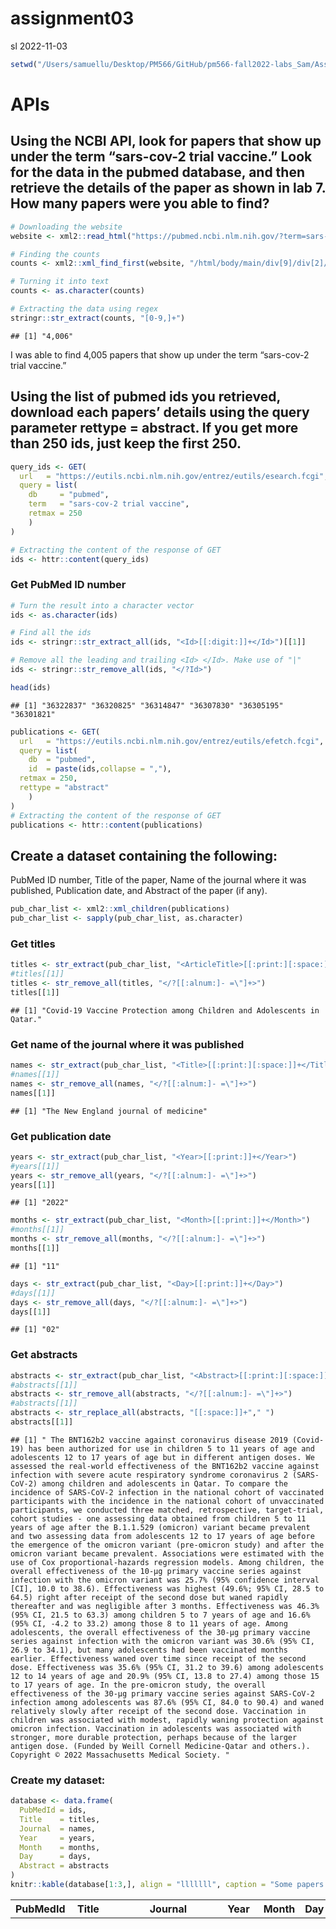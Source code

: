 assignment03
================
sl
2022-11-03

``` r
setwd("/Users/samuellu/Desktop/PM566/GitHub/pm566-fall2022-labs_Sam/Assignment/assignment03/")
```

# APIs

## Using the NCBI API, look for papers that show up under the term “sars-cov-2 trial vaccine.” Look for the data in the pubmed database, and then retrieve the details of the paper as shown in lab 7. How many papers were you able to find?

``` r
# Downloading the website
website <- xml2::read_html("https://pubmed.ncbi.nlm.nih.gov/?term=sars-cov-2%20trial%20vaccine")

# Finding the counts
counts <- xml2::xml_find_first(website, "/html/body/main/div[9]/div[2]/div[2]/div[1]/div[1]")

# Turning it into text
counts <- as.character(counts)

# Extracting the data using regex
stringr::str_extract(counts, "[0-9,]+")
```

    ## [1] "4,006"

I was able to find 4,005 papers that show up under the term “sars-cov-2
trial vaccine.”

## Using the list of pubmed ids you retrieved, download each papers’ details using the query parameter rettype = abstract. If you get more than 250 ids, just keep the first 250.

``` r
query_ids <- GET(
  url   = "https://eutils.ncbi.nlm.nih.gov/entrez/eutils/esearch.fcgi",
  query = list(
    db     = "pubmed", 
    term   = "sars-cov-2 trial vaccine", 
    retmax = 250
    )
)

# Extracting the content of the response of GET
ids <- httr::content(query_ids)
```

### Get PubMed ID number

``` r
# Turn the result into a character vector
ids <- as.character(ids)

# Find all the ids 
ids <- stringr::str_extract_all(ids, "<Id>[[:digit:]]+</Id>")[[1]]

# Remove all the leading and trailing <Id> </Id>. Make use of "|"
ids <- stringr::str_remove_all(ids, "</?Id>")

head(ids)
```

    ## [1] "36322837" "36320825" "36314847" "36307830" "36305195" "36301821"

``` r
publications <- GET(
  url   = "https://eutils.ncbi.nlm.nih.gov/entrez/eutils/efetch.fcgi",
  query = list(
    db  = "pubmed",
    id  = paste(ids,collapse = ","),
  retmax = 250,
  rettype = "abstract"
    )
)
# Extracting the content of the response of GET
publications <- httr::content(publications)
```

## Create a dataset containing the following:

PubMed ID number, Title of the paper, Name of the journal where it was
published, Publication date, and Abstract of the paper (if any).

``` r
pub_char_list <- xml2::xml_children(publications)
pub_char_list <- sapply(pub_char_list, as.character)
```

### Get titles

``` r
titles <- str_extract(pub_char_list, "<ArticleTitle>[[:print:][:space:]]+</ArticleTitle>")
#titles[[1]]
titles <- str_remove_all(titles, "</?[[:alnum:]- =\"]+>")
titles[[1]]
```

    ## [1] "Covid-19 Vaccine Protection among Children and Adolescents in Qatar."

### Get name of the journal where it was published

``` r
names <- str_extract(pub_char_list, "<Title>[[:print:][:space:]]+</Title>")
#names[[1]]
names <- str_remove_all(names, "</?[[:alnum:]- =\"]+>")
names[[1]]
```

    ## [1] "The New England journal of medicine"

### Get publication date

``` r
years <- str_extract(pub_char_list, "<Year>[[:print:]]+</Year>")
#years[[1]]
years <- str_remove_all(years, "</?[[:alnum:]- =\"]+>")
years[[1]]
```

    ## [1] "2022"

``` r
months <- str_extract(pub_char_list, "<Month>[[:print:]]+</Month>")
#months[[1]]
months <- str_remove_all(months, "</?[[:alnum:]- =\"]+>")
months[[1]]
```

    ## [1] "11"

``` r
days <- str_extract(pub_char_list, "<Day>[[:print:]]+</Day>")
#days[[1]]
days <- str_remove_all(days, "</?[[:alnum:]- =\"]+>")
days[[1]]
```

    ## [1] "02"

### Get abstracts

``` r
abstracts <- str_extract(pub_char_list, "<Abstract>[[:print:][:space:]]+</Abstract>")
#abstracts[[1]]
abstracts <- str_remove_all(abstracts, "</?[[:alnum:]- =\"]+>") 
#abstracts[[1]]
abstracts <- str_replace_all(abstracts, "[[:space:]]+"," ")
abstracts[[1]]
```

    ## [1] " The BNT162b2 vaccine against coronavirus disease 2019 (Covid-19) has been authorized for use in children 5 to 11 years of age and adolescents 12 to 17 years of age but in different antigen doses. We assessed the real-world effectiveness of the BNT162b2 vaccine against infection with severe acute respiratory syndrome coronavirus 2 (SARS-CoV-2) among children and adolescents in Qatar. To compare the incidence of SARS-CoV-2 infection in the national cohort of vaccinated participants with the incidence in the national cohort of unvaccinated participants, we conducted three matched, retrospective, target-trial, cohort studies - one assessing data obtained from children 5 to 11 years of age after the B.1.1.529 (omicron) variant became prevalent and two assessing data from adolescents 12 to 17 years of age before the emergence of the omicron variant (pre-omicron study) and after the omicron variant became prevalent. Associations were estimated with the use of Cox proportional-hazards regression models. Among children, the overall effectiveness of the 10-μg primary vaccine series against infection with the omicron variant was 25.7% (95% confidence interval [CI], 10.0 to 38.6). Effectiveness was highest (49.6%; 95% CI, 28.5 to 64.5) right after receipt of the second dose but waned rapidly thereafter and was negligible after 3 months. Effectiveness was 46.3% (95% CI, 21.5 to 63.3) among children 5 to 7 years of age and 16.6% (95% CI, -4.2 to 33.2) among those 8 to 11 years of age. Among adolescents, the overall effectiveness of the 30-μg primary vaccine series against infection with the omicron variant was 30.6% (95% CI, 26.9 to 34.1), but many adolescents had been vaccinated months earlier. Effectiveness waned over time since receipt of the second dose. Effectiveness was 35.6% (95% CI, 31.2 to 39.6) among adolescents 12 to 14 years of age and 20.9% (95% CI, 13.8 to 27.4) among those 15 to 17 years of age. In the pre-omicron study, the overall effectiveness of the 30-μg primary vaccine series against SARS-CoV-2 infection among adolescents was 87.6% (95% CI, 84.0 to 90.4) and waned relatively slowly after receipt of the second dose. Vaccination in children was associated with modest, rapidly waning protection against omicron infection. Vaccination in adolescents was associated with stronger, more durable protection, perhaps because of the larger antigen dose. (Funded by Weill Cornell Medicine-Qatar and others.). Copyright © 2022 Massachusetts Medical Society. "

### Create my dataset:

``` r
database <- data.frame(
  PubMedId = ids,
  Title    = titles,
  Journal  = names,
  Year     = years,
  Month    = months,
  Day      = days,
  Abstract = abstracts
)
knitr::kable(database[1:3,], align = "lllllll", caption = "Some papers about sars-cov-2 trial vaccine")
```

| PubMedId | Title                                                                                                                                                                                                                 | Journal                             | Year | Month | Day | Abstract                                                                                                                                                                                                                                                                                                                                                                                                                                                                                                                                                                                                                                                                                                                                                                                                                                                                                                                                                                                                                                                                                                                                                                                                                                                                                                                                                                                                                                                                                                                                                                                                                                                                                                                                                                                                                                                                                                                                                                                                                                                                                                                                                                                                                                                                                                                                                                                                                                                                                                                                                                                                                                                                                                                                                                                                                                                                                                                                                                                                                                                                                                                                                                                                                                                                                                                                                                                                                                                                                                                                                                                                                                                                                                                                                                           |
|:---------|:----------------------------------------------------------------------------------------------------------------------------------------------------------------------------------------------------------------------|:------------------------------------|:-----|:------|:----|:-----------------------------------------------------------------------------------------------------------------------------------------------------------------------------------------------------------------------------------------------------------------------------------------------------------------------------------------------------------------------------------------------------------------------------------------------------------------------------------------------------------------------------------------------------------------------------------------------------------------------------------------------------------------------------------------------------------------------------------------------------------------------------------------------------------------------------------------------------------------------------------------------------------------------------------------------------------------------------------------------------------------------------------------------------------------------------------------------------------------------------------------------------------------------------------------------------------------------------------------------------------------------------------------------------------------------------------------------------------------------------------------------------------------------------------------------------------------------------------------------------------------------------------------------------------------------------------------------------------------------------------------------------------------------------------------------------------------------------------------------------------------------------------------------------------------------------------------------------------------------------------------------------------------------------------------------------------------------------------------------------------------------------------------------------------------------------------------------------------------------------------------------------------------------------------------------------------------------------------------------------------------------------------------------------------------------------------------------------------------------------------------------------------------------------------------------------------------------------------------------------------------------------------------------------------------------------------------------------------------------------------------------------------------------------------------------------------------------------------------------------------------------------------------------------------------------------------------------------------------------------------------------------------------------------------------------------------------------------------------------------------------------------------------------------------------------------------------------------------------------------------------------------------------------------------------------------------------------------------------------------------------------------------------------------------------------------------------------------------------------------------------------------------------------------------------------------------------------------------------------------------------------------------------------------------------------------------------------------------------------------------------------------------------------------------------------------------------------------------------------------------------------------------|
| 36322837 | Covid-19 Vaccine Protection among Children and Adolescents in Qatar.                                                                                                                                                  | The New England journal of medicine | 2022 | 11    | 02  | The BNT162b2 vaccine against coronavirus disease 2019 (Covid-19) has been authorized for use in children 5 to 11 years of age and adolescents 12 to 17 years of age but in different antigen doses. We assessed the real-world effectiveness of the BNT162b2 vaccine against infection with severe acute respiratory syndrome coronavirus 2 (SARS-CoV-2) among children and adolescents in Qatar. To compare the incidence of SARS-CoV-2 infection in the national cohort of vaccinated participants with the incidence in the national cohort of unvaccinated participants, we conducted three matched, retrospective, target-trial, cohort studies - one assessing data obtained from children 5 to 11 years of age after the B.1.1.529 (omicron) variant became prevalent and two assessing data from adolescents 12 to 17 years of age before the emergence of the omicron variant (pre-omicron study) and after the omicron variant became prevalent. Associations were estimated with the use of Cox proportional-hazards regression models. Among children, the overall effectiveness of the 10-μg primary vaccine series against infection with the omicron variant was 25.7% (95% confidence interval \[CI\], 10.0 to 38.6). Effectiveness was highest (49.6%; 95% CI, 28.5 to 64.5) right after receipt of the second dose but waned rapidly thereafter and was negligible after 3 months. Effectiveness was 46.3% (95% CI, 21.5 to 63.3) among children 5 to 7 years of age and 16.6% (95% CI, -4.2 to 33.2) among those 8 to 11 years of age. Among adolescents, the overall effectiveness of the 30-μg primary vaccine series against infection with the omicron variant was 30.6% (95% CI, 26.9 to 34.1), but many adolescents had been vaccinated months earlier. Effectiveness waned over time since receipt of the second dose. Effectiveness was 35.6% (95% CI, 31.2 to 39.6) among adolescents 12 to 14 years of age and 20.9% (95% CI, 13.8 to 27.4) among those 15 to 17 years of age. In the pre-omicron study, the overall effectiveness of the 30-μg primary vaccine series against SARS-CoV-2 infection among adolescents was 87.6% (95% CI, 84.0 to 90.4) and waned relatively slowly after receipt of the second dose. Vaccination in children was associated with modest, rapidly waning protection against omicron infection. Vaccination in adolescents was associated with stronger, more durable protection, perhaps because of the larger antigen dose. (Funded by Weill Cornell Medicine-Qatar and others.). Copyright © 2022 Massachusetts Medical Society.                                                                                                                                                                                                                                                                                                                                                                                                                                                                                                                                                                                                                                                                                                                                                                                                                                                                                                                                                                                                                                                                                                                                                                                     |
| 36320825 | Withholding methotrexate after vaccination with ChAdOx1 nCov19 in patients with rheumatoid or psoriatic arthritis in India (MIVAC I and II): results of two, parallel, assessor-masked, randomised controlled trials. | The Lancet. Rheumatology            | 2022 | 11    | 02  | There is a necessity for an optimal COVID-19 vaccination strategy for vulnerable population groups, including people with autoimmune inflammatory arthritis on immunosuppressants such as methotrexate, which inhibit vaccine-induced immunity against SARS-CoV-2. Thus, we aimed to assess the effects of withholding methotrexate for 2 weeks after each dose of ChAdOx1 nCov-19 (Oxford-AstraZeneca) vaccine (MIVAC I) or only after the second dose of vaccine (MIVAC II) compared with continuation of methotrexate, in terms of post-vaccination antibody titres and disease flare rates. MIVAC I and II were two parallel, independent, assessor-masked, randomised trials. The trials were done at a single centre (Dr Shenoy’s Centre for Arthritis and Rheumatism Excellence; Kochi, India) in people with either rheumatoid arthritis or psoriatic arthritis with stable disease activity, who had been on a fixed dose of methotrexate for the preceding 6 weeks. Those with previous COVID-19 or who were positive for anti-SARS-CoV-2 nucleocapsid antibodies were excluded from the trials. People on high-dose corticosteroids and rituximab were also excluded, whereas other disease-modifying antirheumatic drugs were allowed. In MIVAC I, participants were randomly assigned (1:1) to stop methotrexate treatment for 2 weeks after each vaccine dose or to continue methotrexate treatment. In MIVAC II, participants who had continued methotrexate during the first dose of vaccine were randomly assigned (1:1) to withhold methotrexate for 2 weeks after the second dose of vaccine or to continue to take methotrexate. The treating physician was masked to the group assignments. The primary outcome for both MIVAC I and MIVAC II was the titre (absolute value) of anti-receptor binding domain (RBD) antibody measured 4 weeks after the second dose of vaccine. All analyses were done per protocol. The trials were registered with the Clinical Trials Registry- India, number CTRI/2021/07/034639 (MIVAC I) and CTRI/2021/07/035307 (MIVAC II). Between July 6 and Dec 15, 2021, participants were recruited to the trials. In MIVAC I, 250 participants were randomly assigned and 158 completed the study as per the protocol (80 in the methotrexate hold group and 78 in the control group; 148 \[94%\] were women and 10 \[6%\] were men). The median post-vaccination antibody titres in the methotrexate hold group were significantly higher compared with the control group (2484·0 IU/mL, IQR 1050·0-4388·8 vs 1147·5 IU/mL, 433·5-2360·3; p=0·0014). In MIVAC II, 178 participants were randomly assigned and 157 completed the study per protocol (76 in the methotrexate hold group and 81 in the control group; 135 \[86%\] were women and 22 \[14%\] were men). The methotrexate hold group had higher post-vaccination antibody titres compared with the control group (2553·5 IU/ml, IQR 1792·5-4823·8 vs 990·5, 356·1-2252·5; p\<0·0001). There were no reports of any serious adverse events during the trial period. Withholding methotrexate after both ChAdOx1 nCov-19 vaccine doses and after only the second dose led to higher anti-RBD antibody titres compared with continuation of methotrexate. However, withholding methotrexate only after the second vaccine dose resulted in a similar humoral response to holding methotrexate after both vaccine doses, without an increased risk of arthritis flares. Hence, interruption of methotrexate during the second dose of ChAdOx1 nCov-19 vaccine appears to be a safe and effective strategy to improve the antibody response in patients with rheumatoid or psoriatic arthritis. Indian Rheumatology Association. © 2022 Elsevier Ltd. All rights reserved. |
| 36314847 | An online community peer support intervention to promote COVID-19 vaccine information among essential workers: a randomized trial.                                                                                    | Annals of medicine                  | 2022 | 11    | 02  | Vaccine hesitancy is still rampant in the United States, including health care personnel. Vaccination of frontline essential workers (e.g. health care workers) is very important, especially during a pandemic. We tested the efficacy of a 4-week online, peer-led intervention (Harnessing Online Peer Education) to promote requests for COVID-19 vaccine information among essential workers. Participants (N = 120) and peer leaders (N = 12) were recruited through online advertisements from July 23 to August 20, 2021. Eligibility criteria included: 18 years or older, U.S. resident, English speaker, part of phase 1a or 1 b of COVID-19 vaccine rollout (e.g. frontline essential workers), hadn’t received a COVID-19 vaccine but able to receive one. This was a parallel assignment randomised trial. STATA was used to create a randomisation using a random number generator so that all possible assignments of participants and peer leaders to groups were equally likely. Participants were randomly assigned to intervention or control arms that consisted of two private, hidden Facebook groups, each with 30 participants. Peer leaders were randomly assigned to an intervention group, each with six peer leaders. Participants in the intervention arm were randomly assigned to three peer leaders. Participants were blinded after assignment. Peer leaders were tasked with reaching out to their assigned participants at least three times each week. Participants completed a baseline and a post intervention survey. The study is registered on ClinicalTrials.org under identifier NCT04376515 and is no longer recruiting. This work was supported by the NIAID under grant 5R01AI132030-05. A total of 101 participants analysed (50 intervention and 51 control). Six people in the intervention group and 0 people in the control group requested vaccine information. Ten people in the intervention group and six people in the control group provided proof of vaccination. The odds of requesting vaccine information in the intervention group was 13 times that in the control group (95% confidence interval: (1.5, 1772), p-value = 0.015). Thirty-seven participants in the intervention group and 31 in the control group were engaged at some point during the study. Results suggest peer-led online community groups may help to disseminate health information, aid public health efforts, and combat vaccine hesitancy. Key MessagesThe odds of requesting vaccine information was 13 times in the intervention group.Peer-led online communities may help to disseminate information and aid public health efforts to combat vaccine hesitancy.                                                                                                                                                                                                                                                                                                                                                                                                                                                                                                                                                                                                                                                                                                                                                                                                                                                                                                                                                                                                                                                                      |

Some papers about sars-cov-2 trial vaccine

I was able to get Year, Month, and Day. However, I still have to find
out a way to merge them.

# Text Mining

``` r
library(tidytext)
library(tidyverse)
```

    ## ── Attaching packages ─────────────────────────────────────── tidyverse 1.3.2 ──
    ## ✔ ggplot2 3.3.6      ✔ purrr   0.3.5 
    ## ✔ tibble  3.1.8      ✔ dplyr   1.0.10
    ## ✔ tidyr   1.2.1      ✔ forcats 0.5.2 
    ## ✔ readr   2.1.3      
    ## ── Conflicts ────────────────────────────────────────── tidyverse_conflicts() ──
    ## ✖ dplyr::between()        masks data.table::between()
    ## ✖ dplyr::filter()         masks stats::filter()
    ## ✖ dplyr::first()          masks data.table::first()
    ## ✖ readr::guess_encoding() masks rvest::guess_encoding()
    ## ✖ dplyr::lag()            masks stats::lag()
    ## ✖ dplyr::last()           masks data.table::last()
    ## ✖ purrr::transpose()      masks data.table::transpose()

``` r
library(dplyr)
library(ggplot2)
library(forcats)
```

## Read in the data

``` r
if (!file.exists("pubmed.csv"))
  download.file(
    url = "https://raw.githubusercontent.com/USCbiostats/data-science-data/master/03_pubmed/pubmed.csv",
    destfile = "pubmed.csv",
    method   = "libcurl",
    timeout  = 60
    )
pm <- read.csv("pubmed.csv")
#dim(pm)
str(pm)
```

    ## 'data.frame':    3241 obs. of  2 variables:
    ##  $ abstract: chr  "Background and aims: Many patients with coronavirus disease 2019 (COVID-19) have underlying cardiovascular (CV)"| __truncated__ "Introduction: Contradictory data have been reported on the incidence of stroke in patients with COVID-19 and th"| __truncated__ "This article aims at collecting all information needed for dentists regarding the COVID-19 pandemic throughout "| __truncated__ "OBJECTIVE. The objective of our study was to determine the misdiagnosis rate of radiologists for coronavirus di"| __truncated__ ...
    ##  $ term    : chr  "covid" "covid" "covid" "covid" ...

``` r
pm <- as_tibble(pm)
pm
```

    ## # A tibble: 3,241 × 2
    ##    abstract                                                                term 
    ##    <chr>                                                                   <chr>
    ##  1 "Background and aims: Many patients with coronavirus disease 2019 (COV… covid
    ##  2 "Introduction: Contradictory data have been reported on the incidence … covid
    ##  3 "This article aims at collecting all information needed for dentists r… covid
    ##  4 "OBJECTIVE. The objective of our study was to determine the misdiagnos… covid
    ##  5 "Background: Much of the focus regarding the global pandemic of corona… covid
    ##  6 "The World Health Organization (WHO) has issued a warning that, althou… covid
    ##  7 "The coronavirus disease (COVID-19) has spread all around the world in… covid
    ##  8 "Objective: The novel severe acute respiratory syndrome coronavirus 2 … covid
    ##  9 "COVID-19 has been declared a global pandemic by the World Health Orga… covid
    ## 10 "Background: Coronavirus disease 2019 (COVID-19) is a novel infectious… covid
    ## # … with 3,231 more rows

## 1. Tokenize the abstracts and count the number of each token. Do you see anything interesting? Does removing stop words change what tokens appear as the most frequent? What are the 5 most common tokens for each search term after removing stopwords?

``` r
pm %>%
  unnest_tokens(token, abstract) %>%
  count(token) %>%
  top_n(10, n) %>%
  ggplot(aes(n, fct_reorder(token, n))) +
  geom_col()
```

![](README_files/figure-gfm/unnamed-chunk-14-1.png)<!-- -->

I can only find “covid” and “19” which are interesting because there are
lots of stop words. It would be nice to remove stop words.

``` r
pm %>%
  unnest_tokens(token, abstract) %>%
  anti_join(stop_words, by = c("token" = "word")) %>%
  count(token) %>%
  top_n(10, n) %>%
  ggplot(aes(n, fct_reorder(token, n))) +
  geom_col()
```

![](README_files/figure-gfm/unnamed-chunk-15-1.png)<!-- -->

After removing stop words, the word “covid” became the most frequent
word and we can also find there are other interesting words appeared to
the top 10 list.

``` r
pm %>%
  unnest_tokens(token, abstract) %>%
  group_by(term) %>%
  count(token, sort = TRUE) %>%
  filter(!(token %in% stop_words$word) & !grepl(pattern = "^[0-9]+$", x = token)) %>%
  top_n(5, n) %>%
  arrange(term, desc(n)) %>%
knitr::kable()
```

| term            | token        |    n |
|:----------------|:-------------|-----:|
| covid           | covid        | 7275 |
| covid           | patients     | 2293 |
| covid           | disease      |  943 |
| covid           | pandemic     |  800 |
| covid           | coronavirus  |  647 |
| covid           | health       |  647 |
| cystic fibrosis | fibrosis     |  867 |
| cystic fibrosis | cystic       |  862 |
| cystic fibrosis | cf           |  625 |
| cystic fibrosis | patients     |  586 |
| cystic fibrosis | disease      |  400 |
| meningitis      | patients     |  446 |
| meningitis      | meningitis   |  429 |
| meningitis      | meningeal    |  219 |
| meningitis      | csf          |  206 |
| meningitis      | clinical     |  187 |
| preeclampsia    | pre          | 2038 |
| preeclampsia    | eclampsia    | 2005 |
| preeclampsia    | preeclampsia | 1863 |
| preeclampsia    | women        | 1196 |
| preeclampsia    | pregnancy    |  969 |
| prostate cancer | cancer       | 3840 |
| prostate cancer | prostate     | 3832 |
| prostate cancer | patients     |  934 |
| prostate cancer | treatment    |  926 |
| prostate cancer | disease      |  652 |

After removing stop words, I created a list with the 5 most common
tokens for each search term. We can understand that each search term
contains its own related words from this list.

2.  Tokenize the abstracts into bigrams. Find the 10 most common bigram
    and visualize them with ggplot2.

``` r
pm %>%
  unnest_ngrams(ngram, abstract, n = 2) %>%
  count(ngram, sort = TRUE) %>%
  top_n(10, n) %>%
  ggplot(aes(n, fct_reorder(ngram, n))) +
  geom_col()
```

![](README_files/figure-gfm/unnamed-chunk-16-1.png)<!-- -->

Although we may tokenize the abstracts into bigrams, I was wondering
whether I can remove those stop words in bigrams.

3.  Calculate the TF-IDF value for each word-search term combination.
    (here you want the search term to be the “document”) What are the 5
    tokens from each search term with the highest TF-IDF value? How are
    the results different from the answers you got in question 1?

``` r
pm %>%
  unnest_tokens(token, abstract) %>%
  group_by(term) %>%
  count(token, sort = TRUE) %>%
  filter(!(token %in% stop_words$word)) %>%
  top_n(5, n) %>%
  bind_tf_idf(token, term, n) %>%
  arrange(term, desc(tf_idf)) %>%
knitr::kable()
```

| term            | token        |    n |        tf |       idf |    tf_idf |
|:----------------|:-------------|-----:|----------:|----------:|----------:|
| covid           | covid        | 7275 | 0.3965442 | 1.6094379 | 0.6382133 |
| covid           | 19           | 7035 | 0.3834623 | 1.6094379 | 0.6171588 |
| covid           | pandemic     |  800 | 0.0436062 | 1.6094379 | 0.0701815 |
| covid           | patients     | 2293 | 0.1249864 | 0.2231436 | 0.0278899 |
| covid           | disease      |  943 | 0.0514009 | 0.5108256 | 0.0262569 |
| cystic fibrosis | fibrosis     |  867 | 0.2595808 | 1.6094379 | 0.4177792 |
| cystic fibrosis | cystic       |  862 | 0.2580838 | 1.6094379 | 0.4153699 |
| cystic fibrosis | cf           |  625 | 0.1871257 | 1.6094379 | 0.3011673 |
| cystic fibrosis | disease      |  400 | 0.1197605 | 0.5108256 | 0.0611767 |
| cystic fibrosis | patients     |  586 | 0.1754491 | 0.2231436 | 0.0391503 |
| meningitis      | meningitis   |  429 | 0.2885003 | 1.6094379 | 0.4643234 |
| meningitis      | meningeal    |  219 | 0.1472764 | 1.6094379 | 0.2370322 |
| meningitis      | csf          |  206 | 0.1385340 | 1.6094379 | 0.2229618 |
| meningitis      | clinical     |  187 | 0.1257566 | 1.6094379 | 0.2023974 |
| meningitis      | patients     |  446 | 0.2999328 | 0.2231436 | 0.0669281 |
| preeclampsia    | pre          | 2038 | 0.2525090 | 1.6094379 | 0.4063975 |
| preeclampsia    | eclampsia    | 2005 | 0.2484203 | 1.6094379 | 0.3998170 |
| preeclampsia    | preeclampsia | 1863 | 0.2308264 | 1.6094379 | 0.3715008 |
| preeclampsia    | women        | 1196 | 0.1481849 | 1.6094379 | 0.2384943 |
| preeclampsia    | pregnancy    |  969 | 0.1200595 | 1.6094379 | 0.1932283 |
| prostate cancer | cancer       | 3840 | 0.3770621 | 1.6094379 | 0.6068580 |
| prostate cancer | prostate     | 3832 | 0.3762765 | 1.6094379 | 0.6055937 |
| prostate cancer | treatment    |  926 | 0.0909269 | 1.6094379 | 0.1463413 |
| prostate cancer | disease      |  652 | 0.0640220 | 0.5108256 | 0.0327041 |
| prostate cancer | patients     |  934 | 0.0917125 | 0.2231436 | 0.0204651 |

This list shows the top 5 tokens from each search term with the highest
TF-IDF value. The results are more relevant to their terms and it can
can be easier to target their main tokens with one glance than the
method from question 1.
